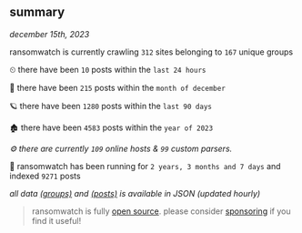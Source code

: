 
## summary
_december 15th, 2023_

ransomwatch is currently crawling `312` sites belonging to `167` unique groups

⏲ there have been `10` posts within the `last 24 hours`

🦈 there have been `215` posts within the `month of december`

🪐 there have been `1280` posts within the `last 90 days`

🏚 there have been `4583` posts within the `year of 2023`

_⚙️ there are currently `109` online hosts & `99` custom parsers._

🦕 ransomwatch has been running for `2 years, 3 months and 7 days` and indexed `9271` posts

_all data  [(groups)](http://ransomwhat.telemetry.ltd/groups) and [(posts)](http://ransomwhat.telemetry.ltd/posts) is available in JSON (updated hourly)_

> ransomwatch is fully [open source](https://github.com/joshhighet/ransomwatch#ransomwatch--). please consider [sponsoring](https://github.com/sponsors/joshhighet) if you find it useful!
